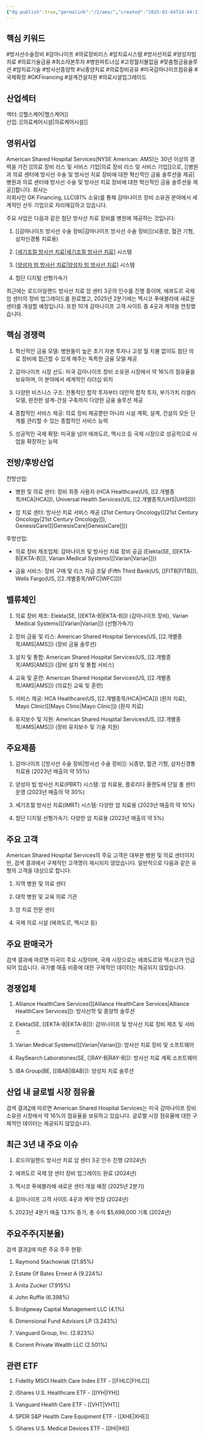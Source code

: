 ```yaml
---
{"dg-publish":true,"permalink":"/2/ams/","created":"2025-03-04T14:44:17.841+09:00","updated":"2025-06-03T20:05:57.642+09:00"}
---
```


## 핵심 키워드

#방사선수술장비 #감마나이프 #의료장비리스 #암치료시스템 #방사선치료 #양성자빔치료 #의료기술금융 #최소자본투자 #병원파트너십 #고정월지불없음 #맞춤형금융솔루션 #암치료기술 #방사선종양학 #뇌종양치료 #의료장비공유 #미국감마나이프점유율 #국제확장 #GKFinancing #설계건설지원 #의료시설업그레이드

## 산업섹터

섹터: [[헬스케어\|헬스케어]]  
산업: [[의료케어시설\|의료케어시설]]

## 영위사업

American Shared Hospital Services(NYSE American: AMS)는 30년 이상의 경력을 가진 [[의료 장비 리스 및 서비스 기업\|의료 장비 리스 및 서비스 기업]]으로, [[병원과 의료 센터에 방사선 수술 및 방사선 치료 장비에 대한 혁신적인 금융 솔루션을 제공\|병원과 의료 센터에 방사선 수술 및 방사선 치료 장비에 대한 혁신적인 금융 솔루션을 제공]]합니다. 회사는  
자회사인 GK Financing, LLC(81% 소유)를 통해 감마나이프 장비 소유권 분야에서 세계적인 선두 기업으로 자리매김하고 있습니다.

주요 사업은 다음과 같은 첨단 방사선 치료 장비를 병원에 제공하는 것입니다:

1. [[감마나이프 방사선 수술 장비\|감마나이프 방사선 수술 장비]](뇌종양, 혈관 기형, 삼차신경통 치료용)
    
2. [[세기조절 방사선 치료\|세기조절 방사선 치료]](IMRT) 시스템
    
3. [[양성자 빔 방사선 치료\|양성자 빔 방사선 치료]](PBRT) 시스템
    
4. 첨단 디지털 선형가속기
    

최근에는 로드아일랜드 방사선 치료 암 센터 3곳의 인수를 진행 중이며, 에콰도르 국제 암 센터의 장비 업그레이드를 완료했고, 2025년 2분기에는 멕시코 푸에블라에 새로운 센터를 개설할 예정입니다. 또한 10개 감마나이프 고객 사이트 중 4곳과 계약을 연장했습니다.

## 핵심 경쟁력

1. 혁신적인 금융 모델: 병원들이 높은 초기 자본 투자나 고정 월 지불 없이도 첨단 의료 장비에 접근할 수 있게 해주는 독특한 금융 모델 제공
    
2. 감마나이프 시장 선도: 미국 감마나이프 장비 소유권 시장에서 약 16%의 점유율을 보유하며, 이 분야에서 세계적인 리더십 위치
    
3. 다양한 비즈니스 구조: 전통적인 합작 투자부터 대안적 합작 투자, 부가가치 리셀러 모델, 완전한 설계-건설 구축까지 다양한 금융 솔루션 제공
    
4. 종합적인 서비스 제공: 의료 장비 제공뿐만 아니라 시설 계획, 설계, 건설의 모든 단계를 관리할 수 있는 종합적인 서비스 능력
    
5. 성공적인 국제 확장: 미국을 넘어 에콰도르, 멕시코 등 국제 시장으로 성공적으로 사업을 확장하는 능력
    

## 전방/후방산업

전방산업:

- 병원 및 의료 센터: 장비 최종 사용자 (HCA Healthcare(US, [[2.개별종목/HCA\|HCA]]), Universal Health Services(US, [[2.개별종목/UHS\|UHS]]))
    
- 암 치료 센터: 방사선 치료 서비스 제공 (21st Century Oncology([[21st Century Oncology\|21st Century Oncology]]), GenesisCare([[GenesisCare\|GenesisCare]]))
    

후방산업:

- 의료 장비 제조업체: 감마나이프 및 방사선 치료 장비 공급 (Elekta(SE, [[EKTA-B\|EKTA-B]]), Varian Medical Systems([[Varian\|Varian]]))
    
- 금융 서비스: 장비 구매 및 리스 자금 조달 (Fifth Third Bank(US, [[FITB\|FITB]]), Wells Fargo(US, [[2.개별종목/WFC\|WFC]]))
    

## 밸류체인

1. 의료 장비 제조: Elekta(SE, [[EKTA-B\|EKTA-B]]) (감마나이프 장비), Varian Medical Systems([[Varian\|Varian]]) (선형가속기)
    
2. 장비 금융 및 리스: American Shared Hospital Services(US, [[2.개별종목/AMS\|AMS]]) (장비 금융 솔루션)
    
3. 설치 및 통합: American Shared Hospital Services(US, [[2.개별종목/AMS\|AMS]]) (장비 설치 및 통합 서비스)
    
4. 교육 및 훈련: American Shared Hospital Services(US, [[2.개별종목/AMS\|AMS]]) (의료진 교육 및 훈련)
    
5. 서비스 제공: HCA Healthcare(US, [[2.개별종목/HCA\|HCA]]) (환자 치료), Mayo Clinic([[Mayo Clinic\|Mayo Clinic]]) (환자 치료)
    
6. 유지보수 및 지원: American Shared Hospital Services(US, [[2.개별종목/AMS\|AMS]]) (장비 유지보수 및 기술 지원)
    

## 주요제품

1. 감마나이프 [[방사선 수술 장비\|방사선 수술 장비]]: 뇌종양, 혈관 기형, 삼차신경통 치료용 (2023년 매출의 약 55%)
    
2. 양성자 빔 방사선 치료(PBRT) 시스템: 암 치료용, 플로리다 올랜도에 단일 룸 센터 운영 (2023년 매출의 약 30%)
    
3. 세기조절 방사선 치료(IMRT) 시스템: 다양한 암 치료용 (2023년 매출의 약 10%)
    
4. 첨단 디지털 선형가속기: 다양한 암 치료용 (2023년 매출의 약 5%)
    

## 주요 고객

American Shared Hospital Services의 주요 고객은 대부분 병원 및 의료 센터이지만, 검색 결과에서 구체적인 고객명이 제시되지 않았습니다. 일반적으로 다음과 같은 유형의 고객을 대상으로 합니다:

1. 지역 병원 및 의료 센터
    
2. 대학 병원 및 교육 의료 기관
    
3. 암 치료 전문 센터
    
4. 국제 의료 시설 (에콰도르, 멕시코 등)
    

## 주요 판매국가

검색 결과에 따르면 미국이 주요 시장이며, 국제 시장으로는 에콰도르와 멕시코가 언급되어 있습니다. 국가별 매출 비중에 대한 구체적인 데이터는 제공되지 않았습니다.

## 경쟁업체

1. Alliance HealthCare Services([[Alliance HealthCare Services\|Alliance HealthCare Services]]): 방사선학 및 종양학 솔루션
    
2. Elekta(SE, [[EKTA-B\|EKTA-B]]): 감마나이프 및 방사선 치료 장비 제조 및 서비스
    
3. Varian Medical Systems([[Varian\|Varian]]): 방사선 치료 장비 및 소프트웨어
    
4. RaySearch Laboratories(SE, [[RAY-B\|RAY-B]]): 방사선 치료 계획 소프트웨어
    
5. IBA Group(BE, [[IBAB\|IBAB]]): 양성자 치료 솔루션
    

## 산업 내 글로벌 시장 점유율

검색 결과[2](https://www.ashs.com/investors/)에 따르면 American Shared Hospital Services는 미국 감마나이프 장비 소유권 시장에서 약 16%의 점유율을 보유하고 있습니다. 글로벌 시장 점유율에 대한 구체적인 데이터는 제공되지 않았습니다.

## 최근 3년 내 주요 이슈

1. 로드아일랜드 방사선 치료 암 센터 3곳 인수 진행 (2024년)
    
2. 에콰도르 국제 암 센터 장비 업그레이드 완료 (2024년)
    
3. 멕시코 푸에블라에 새로운 센터 개설 예정 (2025년 2분기)
    
4. 감마나이프 고객 사이트 4곳과 계약 연장 (2024년)
    
5. 2023년 4분기 매출 13.1% 증가, 총 수익 $5,698,000 기록 (2024년)
    

## 주요주주(지분율)

검색 결과[3](https://sa.marketscreener.com/quote/stock/AMERICAN-SHARED-HOSPITAL--15036/company-shareholders/)에 따른 주요 주주 현황:

1. Raymond Stachowiak (21.85%)
    
2. Estate Of Bates Ernest A (9.224%)
    
3. Anita Zucker (7.915%)
    
4. John Ruffle (6.398%)
    
5. Bridgeway Capital Management LLC (4.1%)
    
6. Dimensional Fund Advisors LP (3.243%)
    
7. Vanguard Group, Inc. (2.823%)
    
8. Corient Private Wealth LLC (2.501%)
    

## 관련 ETF

1. Fidelity MSCI Health Care Index ETF - [[FHLC\|FHLC]]
    
2. iShares U.S. Healthcare ETF - [[IYH\|IYH]]
    
3. Vanguard Health Care ETF - [[VHT\|VHT]]
    
4. SPDR S&P Health Care Equipment ETF - [[XHE\|XHE]]
    
5. iShares U.S. Medical Devices ETF - [[IHI\|IHI]]